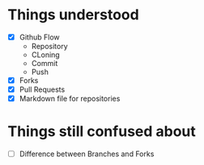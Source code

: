 # **Things understood**
  - [x] Github Flow
    - Repository
    - CLoning
    - Commit
    - Push
  - [x] Forks
  - [x] Pull Requests
  - [x] Markdown file for repositories

# **Things still confused about**
  - [ ] Difference between Branches and Forks
